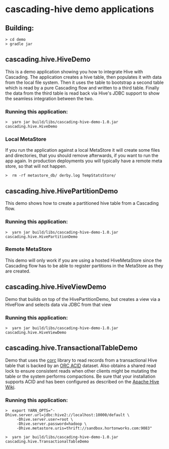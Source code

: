 # cascading-hive demo applications


## Building:

    > cd demo
    > gradle jar



## cascading.hive.HiveDemo

This is a demo application showing you how to integrate Hive with Cascading. The
application creates a hive table, then populates it with data from
the local file system. Then it uses the table to bootstrap a second table which
is read by a pure Cascading flow and written to a third table. Finally the data
from the third table is read back via Hive's JDBC support to show the seamless
integration between the two.


### Running this application:

    >  yarn jar build/libs/cascading-hive-demo-1.0.jar cascading.hive.HiveDemo

### Local MetaStore

If you run the application against a local MetaStore it will create some files
and directories, that you should remove afterwards, if you want to run the app
again. In production deployments you will typically have a remote meta store, so
that will not happen.

    >  rm -rf metastore_db/ derby.log TempStatsStore/

## cascading.hive.HivePartitionDemo

This demo shows how to create a partitioned hive table from a Cascading flow.


### Running this application:

    >  yarn jar build/libs/cascading-hive-demo-1.0.jar cascading.hive.HivePartitionDemo

### Remote MetaStore

This demo will only work if you are using a hosted HiveMetaStore since the
Cascading flow has to be able to register partitions in the MetaStore as they
are created.


## cascading.hive.HiveViewDemo

Demo that builds on top of the HivePartitionDemo, but creates a view via a
HiveFlow and selects data via JDBC from that view

### Running this application:

    >  yarn jar build/libs/cascading-hive-demo-1.0.jar cascading.hive.HiveViewDemo


## cascading.hive.TransactionalTableDemo

Demo that uses the [corc](https://github.com/HotelsDotCom/corc) library to read records from a transactional Hive table that is backed by
an [ORC ACID](http://orc.apache.org/docs/acid.html) dataset. Also obtains a shared read lock to ensure
consistent reads when other clients might be mutating the table or the
system performs compactions. Be sure that your installation supports ACID
and has been configured as described on the [Apache Hive Wiki](https://cwiki.apache.org/confluence/display/Hive/Hive+Transactions).

### Running this application:

    >  export YARN_OPTS="-Dhive.server.url=jdbc:hive2://localhost:10000/default \
         -Dhive.server.user=root \
         -Dhive.server.password=hadoop \
         -Dhive.metastore.uris=thrift://sandbox.hortonworks.com:9083"

    >  yarn jar build/libs/cascading-hive-demo-1.0.jar cascading.hive.TransactionalTableDemo

